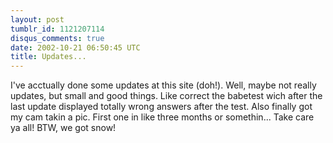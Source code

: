 ```yaml
---
layout: post
tumblr_id: 1121207114
disqus_comments: true
date: 2002-10-21 06:50:45 UTC
title: Updates...
---
```


I've acctually done some updates at this site (doh!). Well, maybe not really updates, but small and good things. Like correct the babetest wich after the last update displayed totally wrong answers after the test. Also finally got my cam takin a pic. First one in like three months or somethin... Take care ya all! BTW, we got snow!
